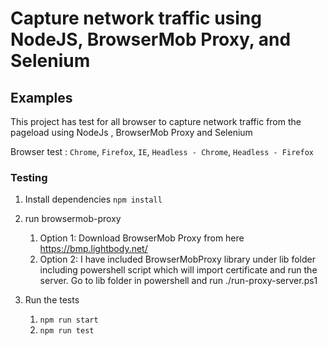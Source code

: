 # Capture network traffic using NodeJS, BrowserMob Proxy, and Selenium

## Examples
This project has test for all browser to capture network traffic from the pageload using NodeJs , BrowserMob Proxy and Selenium

Browser test : `Chrome`, `Firefox`, `IE`, `Headless - Chrome`, `Headless - Firefox`


### Testing
1. Install dependencies `npm install`

2. run browsermob-proxy 

      1. Option 1: Download BrowserMob Proxy from here https://bmp.lightbody.net/ 
      2. Option 2: I have included BrowserMobProxy library under lib folder including powershell script which will import certificate and run the server. Go to lib folder in powershell and run ./run-proxy-server.ps1

2. Run the tests 
      1. `npm run start`
      2. `npm run test`
